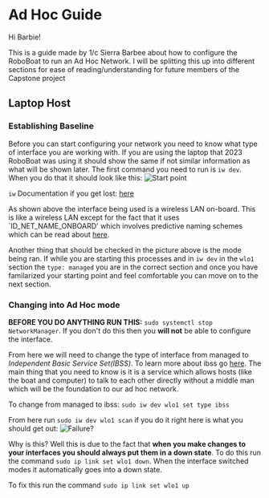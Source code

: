 # Ad Hoc Guide

Hi Barbie!

This is a guide made by 1/c Sierra Barbee about how to configure the RoboBoat to run an Ad Hoc Network. I will be splitting this up into different sections for ease of reading/understanding for future members of the Capstone project

## Laptop Host

### Establishing Baseline

Before you can start configuring your network you need to know what type of interface you are working with. If you are using the laptop that 2023 RoboBoat was using it should show the same if not similar information as what will be shown later. The first command you need to run is `iw dev`. When you do that it should look like this:
![Start point](https://github.com/DarkAngelRed/RoboBoat_Cyber_Minority/blob/main/Ad-Hoc-Config/host_inital_iw_dev_results.png)

`iw` Documentation if you get lost: [here](https://www.freedesktop.org/software/systemd/man/systemd.net-naming-scheme.html)

As shown above the interface being used is a wireless LAN on-board. This is like a wireless LAN except for the fact that it uses `ID_NET_NAME_ONBOARD' which involves predictive naming schemes which can be read about [here](https://www.freedesktop.org/software/systemd/man/systemd.net-naming-scheme.html).

Another thing that should be checked in the picture above is the mode being ran. If while you are starting this processes and in `iw dev` in the `wlo1` section the `type: managed` you are in the correct section and once you have familarized your starting point and feel comfortable you can move on to the next section.

### Changing into Ad Hoc mode

**BEFORE YOU DO ANYTHING RUN THIS:** `sudo systemctl stop NetworkManager`. If you don't do this then you **will not** be able to configure the interface.

From here we will need to change the type of interface from managed to *Independent Basic Service Set(IBSS)*. To learn more about ibss go [here](https://www.geeksforgeeks.org/introduction-of-independent-basic-service-set-ibss/). The main thing that you need to know is it is a service which allows hosts (like the boat and computer) to talk to each other directly without a middle man which will be the foundation to our ad hoc network. 

To change from managed to ibss: `sudo iw dev wlo1 set type ibss`

From here run `sudo iw dev wlo1 scan` if you do it right here is what you should get out: 
![Failure?](https://github.com/DarkAngelRed/RoboBoat_Cyber_Minority/blob/main/Ad-Hoc-Config/it_is_down.png)

Why is this? Well this is due to the fact that **when you make changes to your interfaces you should always put them in a down state**. To do this run the command `sudo ip link set wlo1 down`. When the interface switched modes it automatically goes into a down state.

To fix this run the command `sudo ip link set wlo1 up`
